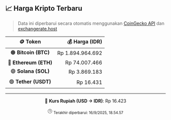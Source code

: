 

<!-- HARGA_KRIPTO -->
## 📈 Harga Kripto Terbaru

> Data ini diperbarui secara otomatis menggunakan [CoinGecko API](https://www.coingecko.com/) dan [exchangerate.host](https://exchangerate.host/)

<div align="center">

| 🪙 Token | 💰 Harga (IDR) |
|:------:|---------------:|
| 🟠 **Bitcoin (BTC)**   | Rp 1.894.964.692 |
| 🔵 **Ethereum (ETH)**  | Rp 74.007.466 |
| 🟣 **Solana (SOL)**    | Rp 3.869.183 |
| 🟢 **Tether (USDT)**   | Rp 16.431 |

---

💱 **Kurs Rupiah (USD → IDR)**: Rp 16.423

🕒 <sub>Terakhir diperbarui: 16/9/2025, 18.54.57</sub>

</div>
<!-- /HARGA_KRIPTO -->